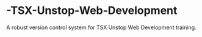 # -TSX-Unstop-Web-Development
A robust version control system for TSX Unstop Web Development training.
